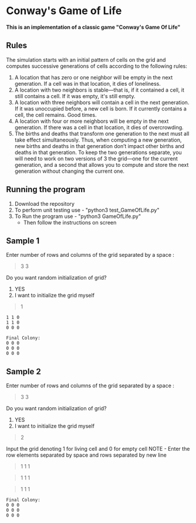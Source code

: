 # Conway's Game of Life

**This is an implementation of a classic game "Conway's Game Of Life"**

## Rules

The simulation starts with an initial pattern of cells on the grid and computes successive
generations of cells according to the following rules:

1. A location that has zero or one neighbor will be empty in the next generation. If a cell was in
that location, it dies of loneliness.
2. A location with two neighbors is stable—that is, if it contained a cell, it still contains a cell. If
it was empty, it's still empty.
3. A location with three neighbors will contain a cell in the next generation. If it was unoccupied
before, a new cell is born. If it currently contains a cell, the cell remains. Good times.
4. A location with four or more neighbors will be empty in the next generation. If there was a
cell in that location, it dies of overcrowding.
5. The births and deaths that transform one generation to the next must all take effect
simultaneously. Thus, when computing a new generation, new births and deaths in that
generation don’t impact other births and deaths in that generation. To keep the two
generations separate, you will need to work on two versions of 3 the grid—one for the current 
generation, and a second that allows you to compute and store the next generation without
changing the current one.

## Running the program

1. Download the repository
2. To perform unit testing use - "python3 test_GameOfLife.py"
3. To Run the program use - "python3 GameOfLife.py"
    * Then follow the instructions on screen

## Sample 1

Enter number of rows and columns of the grid separated by a space : 
>3 3

Do you want random initialization of grid?
1. YES
2. I want to initialize the grid myself

>1
```
1 1 0
1 1 0 
0 0 0 

Final Colony:
0 0 0 
0 0 0 
0 0 0 
``` 

## Sample 2

Enter number of rows and columns of the grid separated by a space : 

>3 3

Do you want random initialization of grid?
1. YES
2. I want to initialize the grid myself

>2

Input the grid denoting 1 for living cell and 0 for empty cell
NOTE - Enter the row elements separated by space and rows separated by new line

>1 1 1

>1 1 1

>1 1 1

```
Final Colony:
0 0 0 
0 0 0 
0 0 0
```